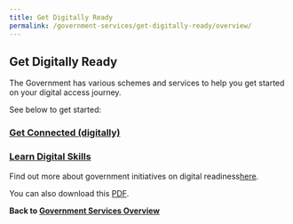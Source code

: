 ```yaml
---
title: Get Digitally Ready
permalink: /government-services/get-digitally-ready/overview/
---
```


## Get Digitally Ready

The Government has various schemes and services to help you get started on your digital access journey.

See below to get started:

### [Get Connected (digitally)](/government-services/get-digitally-ready/digital-access/)


### [Learn Digital Skills](/government-services/get-digitally-ready/learn-skills/)


Find out more about government initiatives on digital readiness<a href="https://www.mci.gov.sg/en/portfolios/digital-readiness/get-digitally-ready" target="_blank">here</a>.

You can also download this <a href="https://www.mci.gov.sg/-/media/mcicorp/doc/digital-readiness/mci-digital-readiness-bookletfa060518-9-jan-2019.ashx" target="_blank">PDF</a>.



**Back to [Government Services Overview](/government-services/overview/)**
